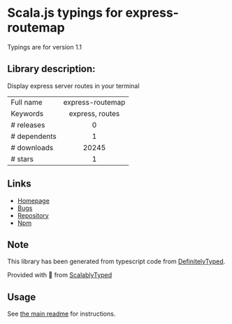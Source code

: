 
# Scala.js typings for express-routemap

Typings are for version 1.1

## Library description:
Display express server routes in your terminal

|                    |                 |
| ------------------ | :-------------: |
| Full name          | express-routemap |
| Keywords           | express, routes |
| # releases         | 0 |
| # dependents       | 1 |
| # downloads        | 20245 |
| # stars            | 1 |

## Links
- [Homepage](https://github.com/izelnakri/express-routemap#readme)
- [Bugs](https://github.com/izelnakri/express-routemap/issues)
- [Repository](https://github.com/izelnakri/express-routemap)
- [Npm](https://www.npmjs.com/package/express-routemap)
    


## Note
This library has been generated from typescript code from [DefinitelyTyped](https://definitelytyped.org).

Provided with :purple_heart: from [ScalablyTyped](https://github.com/oyvindberg/ScalablyTyped)

## Usage
See [the main readme](../../readme.md) for instructions.


